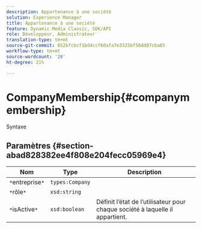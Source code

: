 ```yaml
---
description: Appartenance à une société
solution: Experience Manager
title: Appartenance à une société
feature: Dynamic Media Classic, SDK/API
role: Développeur, Administrateur
translation-type: tm+mt
source-git-commit: 052bfcbcf1bd4ccf60afa7e3325bf58dd07cba85
workflow-type: tm+mt
source-wordcount: '28'
ht-degree: 21%

---
```



# CompanyMembership{#companymembership}

Syntaxe

## Paramètres {#section-abad828382ee4f808e204fecc05969e4}

| Nom | Type | Description |
|---|---|---|
| `*`entreprise`*` | `types:Company` |  |
| `*`rôle`*` | `xsd:string` |  |
| `*`isActive`*` | `xsd:boolean` | Définit l’état de l’utilisateur pour chaque société à laquelle il appartient. |

